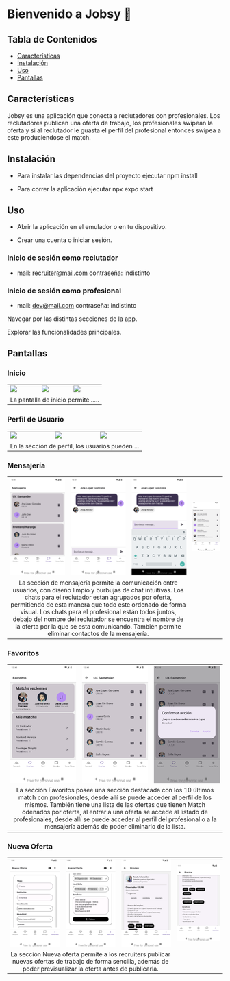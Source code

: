 # Bienvenido a Jobsy 👋

## Tabla de Contenidos

- [Características](#características)
- [Instalación](#instalación)
- [Uso](#uso)
- [Pantallas](#pantallas)

## Características

Jobsy es una aplicación que conecta a reclutadores con profesionales.
Los reclutadores publican una oferta de trabajo, los profesionales swipean la oferta y si al reclutador le guasta el perfil del profesional entonces swipea a este produciendose el match.

## Instalación

- Para instalar las dependencias del proyecto ejecutar
  npm install

- Para correr la aplicación ejecutar
  npx expo start

## Uso

- Abrir la aplicación en el emulador o en tu dispositivo.

- Crear una cuenta o iniciar sesión.

### Inicio de sesión como reclutador

- mail: recruiter@mail.com
  contraseña: indistinto

### Inicio de sesión como profesional

- mail: dev@mail.com
  contraseña: indistinto

Navegar por las distintas secciones de la app.

Explorar las funcionalidades principales.

## Pantallas

### Inicio

<table>
  <tr>
    <td><img src="./public/img/" width="100%"/></td>
    <td><img src="./public/img/" width="100%"/></td>
    <td><img src="./public/img/" width="100%"/></td>
  </tr>
  <tr>
    <td colspan="3" align="center">
    La pantalla de inicio permite .....
    </td>
  </tr>
</table>

### Perfil de Usuario

<table>
  <tr>
    <td><img src="./public/img/" width="100%"/></td>
    <td><img src="./public/img/" width="100%"/></td>
    <td><img src="./public/img/" width="100%"/></td>
  </tr>
  <tr>
    <td colspan="3" align="center">
     En la sección de perfil, los usuarios pueden ...
    </td>
  </tr>
</table>

### Mensajería

<table>
  <tr>
    <td><img src="./public/img/mensajes_1.png" width="100%"/></td>
    <td><img src="./public/img/mensajes_2.png" width="100%"/></td>
    <td><img src="./public/img/mensajes_3.png" width="100%"/></td>
     <td><img src="./public/img/mensajes_4.png" width="100%"/></td>

  </tr>
  <tr>
    <td colspan="3" align="center">
      La sección de mensajería permite la comunicación entre usuarios, con diseño limpio y burbujas de chat intuitivas.
      Los chats para el reclutador estan agrupados por oferta, permitiendo de esta manera que todo este ordenado de forma visual.
      Los chats para el profesional están todos juntos, debajo del nombre del reclutador se encuentra el nombre de la oferta por la que se esta comunicando.
      También permite eliminar contactos de la mensajería.
    </td>
  </tr>
</table>

### Favoritos

<table>
  <tr>
    <td><img src="./public/img/favoritos_1.png" width="100%"/></td>
    <td><img src="./public/img/favoritos_2.png" width="100%"/></td>
    <td><img src="./public/img/favoritos_3.png" width="100%"/></td>
    
  </tr>
  <tr>
    <td colspan="3" align="center">
      La sección Favoritos posee una sección destacada con los 10 últimos match con profesionales, desde allí se puede acceder al perfil de los mismos.
      También tiene una lista de las ofertas que tienen Match odenados por oferta, al entrar a una oferta se accede al listado de profesionales, desde allí se puede acceder al perfil del profesional o a la mensajería además de poder eliminarlo de la lista.
    </td>
  </tr>
</table>

### Nueva Oferta

<table>
  <tr>
    <td><img src="./public/img/nueva_oferta_1.png" width="100%"/></td>
    <td><img src="./public/img/nueva_oferta_2.png" width="100%"/></td>
    <td><img src="./public/img/nueva_oferta_3.png" width="100%"/></td>
    <td><img src="./public/img/nueva_oferta_4.png" width="100%"/></td>
   
    
  </tr>
  <tr>
    <td colspan="3" align="center">
      La sección Nueva oferta permite a los recruiters publicar nuevas ofertas de trabajo de forma sencilla, además de poder previsualizar la oferta antes de publicarla.
    </td>
  </tr>
</table>
